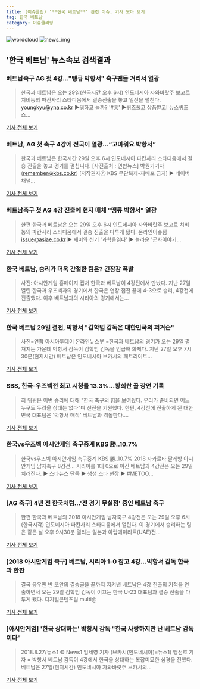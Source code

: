 ```yaml
---
title: (이슈클립) '**한국 베트남**' 관련 이슈, 기사 모아 보기
tag: 한국 베트남
category: 이슈클리핑
---
```

![wordcloud](https://s3.ap-northeast-2.amazonaws.com/lyrics101-wordcloud/2018-08-28-1535408391.png)
![news_img](https://user-images.githubusercontent.com/42597476/44507050-1206f400-a6e4-11e8-8d98-7ffbfebb353f.png)
## **'**한국 베트남**'** 뉴스속보 검색결과
### 베트남축구 AG 첫 4강…"땡큐 박항서" 축구팬들 거리서 열광

>한국과 베트남은 오는 29일(한국시간 오후 6시) 인도네시아 자와바랏주 보고르 치비농의 파칸사리 스타디움에서 결승진출을 놓고 일전을 펼친다. youngkyu@yna.co.kr ▶뭐하고 놀까? '#흥' ▶퀴즈풀고 상품받고! 뉴스퀴즈쇼...

<a href="http://app.yonhapnews.co.kr/YNA/Basic/SNS/r.aspx?c=AKR20180828002400084&did=1195m" target="_blank">기사 전체 보기</a>

### 베트남, AG 첫 축구 4강에 전국이 열광…“고마워요 박항서”

>한국과 베트남은 한국시간 29일 오후 6시 인도네시아 파칸사리 스타디움에서 결승 진출을 놓고 경기를 펼칩니다. [사진출처 : 연합뉴스] 박원기기자 (remember@kbs.co.kr) [저작권자ⓒ KBS 무단복제-재배포 금지] ▶ 네이버 채널...

<a href="http://news.kbs.co.kr/news/view.do?ncd=4030232&ref=A" target="_blank">기사 전체 보기</a>

### 베트남축구 첫 AG 4강 진출에 현지 매체 "땡큐 박항서" 열광

>한편 한국과 베트남은 오는 29일 오후 6시 인도네시아 자와바랏주 보고르 치비농의 파칸사리 스타디움에서 결승 진출을 다투게 됐다. 온라인이슈팀 issue@asiae.co.kr ▶ 재미와 신기 '과학을읽다' ▶ 놀라운 '군사이야기...

<a href="http://view.asiae.co.kr/news/view.htm?idxno=2018082806504980673" target="_blank">기사 전체 보기</a>

### **한국 베트남**, 승리가 더욱 간절한 팀은? 긴장감 폭발

>사진: 아시안게임 홈페이지 캡처 한국과 베트남이 4강전에서 만났다. 지난 27일 열린 한국과 우즈벡과의 경기에서 한국은 연장 접전 끝에 4-3으로 승리, 4강전에 진출했다. 이후 베트남과의 시리아의 경기에서는...

<a href="http://www.gukjenews.com/news/articleView.html?idxno=981482" target="_blank">기사 전체 보기</a>

### **한국 베트남** 29일 결전, 박항서 "김학범 감독은 대한민국의 퍼거슨"

>사진=연합 아시아투데이 온라인뉴스부 =한국과 베트남의 경기가 오는 29일 펼쳐지는 가운데 박항서 감독이 김학범 감독을 언급해 화제다. 지난 27일 오후 7시 30분(현지시간) 베트남은 인도네시아 브카시의 패트리어트...

<a href="http://www.asiatoday.co.kr/view.php?key=20180828000703388" target="_blank">기사 전체 보기</a>

### SBS, 한국-우즈벡전 최고 시청률 13.3%…황희찬 골 장면 기록

>최 위원은 이번 승리에 대해 "한국 축구의 힘을 보여줬다. 우리가 준비되면 어느 누구도 두려울 상대는 없다"며 선전을 기원했다. 한편, 4강전에 진출하게 된 대한민국 대표팀은 '박항서 매직' 베트남과 격돌한다....

<a href="http://www.mydaily.co.kr/new_yk/html/read.php?newsid=201808280656147392&ext=na" target="_blank">기사 전체 보기</a>

### 한국vs우즈벡 아시안게임 축구중계 KBS 勝..10.7%

>한국vs우즈벡 아시안게임 축구중계 KBS 勝..10.7% 2018 자카르타 팔레방 아시안게임 남자축구 8강전... 시라아를 1대 0으로 이긴 베트남과 4강전은 오는 29일 치러진다. ▶ 스타뉴스 단독 ▶ 생생 스타 현장 ▶ #METOO...

<a href="http://star.mt.co.kr/stview.php?no=2018082806552134396" target="_blank">기사 전체 보기</a>

### [AG 축구] 4년 전 한국처럼…'전 경기 무실점' 중인 베트남 축구

>한편 한국과 베트남의 2018 아시안게임 남자축구 4강전은 오는 29일 오후 6시(한국시각) 인도네시아 파칸사리 스타디움에서 열린다. 이 경기에서 승리하는 팀은 같은 날 오후 9시30분 열리는 일본과 아랍에미리트(UAE)전...

<a href="http://sports.hankooki.com/lpage/soccer/201808/sp2018082807002498040.htm" target="_blank">기사 전체 보기</a>

### [2018 아시안게임 축구] 베트남, 시리아 1-0 잡고 4강…박항서 감독 한국과 한판

>결국 응우옌 반 또안의 결승골을 끝까지 지켜낸 베트남은 4강 진출의 기적을 연출하면서 오는 29일 김학범 감독이 이끄는 한국 U-23 대표팀과 결승 진출을 다투게 됐다. 디지털콘텐츠팀 multi@

<a href="http://news20.busan.com/controller/newsController.jsp?newsId=20180827000376" target="_blank">기사 전체 보기</a>

### [아시안게임] '한국 상대하는' 박항서 감독 "한국 사랑하지만 난 베트남 감독이다"

>2018.8.27/뉴스1 © News1 임세영 기자 (브카시(인도네시아)=뉴스1) 맹선호 기자 = 박항서 베트남 감독이 4강에서 한국을 상대하는 복잡미묘한 심경을 전했다. 베트남은 27일(현지시간) 인도네시아 자와바랏주 브카시의...

<a href="http://news1.kr/articles/?3409884" target="_blank">기사 전체 보기</a>


